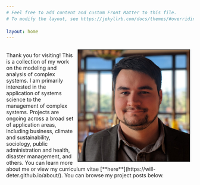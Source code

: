 ```yaml
---
# Feel free to add content and custom Front Matter to this file.
# To modify the layout, see https://jekyllrb.com/docs/themes/#overriding-theme-defaults

layout: home
---
```


<img src="/assets/will.jpg" width="300" height="auto" border="1px solid #000" align="right" hspace="10" vspace="10">
<br>
Thank you for visiting! This is a collection of my work on the modeling and analysis of complex systems. I am primarily interested in the application of systems science to the management of complex systems. Projects are ongoing across a broad set of application areas, including business, climate and sustainability, sociology, public administration and health, disaster management, and others. You can learn more about me or view my curriculum vitae [**here**](https://will-deter.github.io/about/).  You can browse my project posts below.